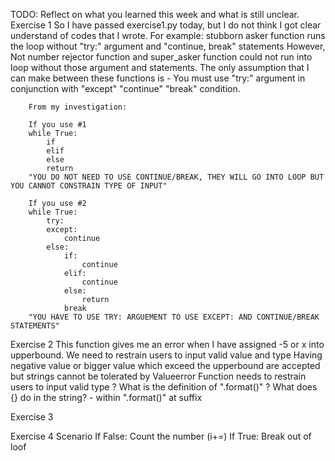 TODO: Reflect on what you learned this week and what is still unclear.
Exercise 1
    So I have passed exercise1.py today, but I do not think I got clear understand of codes that I wrote.
        For example: stubborn asker function runs the loop without "try:" argument and "continue, break" statements
        However, Not number rejector function and super_asker function could not run into loop without those argument and statements.
        The only assumption that I can make between these functions is -
        You must use "try:" argument in conjunction with "except" "continue" "break" condition.

        From my investigation:
        
        If you use #1
        while True:
            if
            elif
            else
            return
        "YOU DO NOT NEED TO USE CONTINUE/BREAK, THEY WILL GO INTO LOOP BUT YOU CANNOT CONSTRAIN TYPE OF INPUT"

        If you use #2
        while True:
            try:
            except:
                continue
            else:
                if:
                    continue
                elif:
                    continue
                else:
                    return
                break
        "YOU HAVE TO USE TRY: ARGUEMENT TO USE EXCEPT: AND CONTINUE/BREAK STATEMENTS"
Exercise 2
    This function gives me an error when I have assigned -5 or x into upperbound.
    We need to restrain users to input valid value and type
    Having negative value or bigger value which exceed the upperbound are accepted but strings cannot be tolerated by Valueerror
    Function needs to restrain users to input valid type
    ? What is the definition of ".format()"
    ? What does {} do in the string? - within ".format()" at suffix


Exercise 3

Exercise 4
    Scenario
        If False: Count the number (i+=)
        If True: Break out of loof
